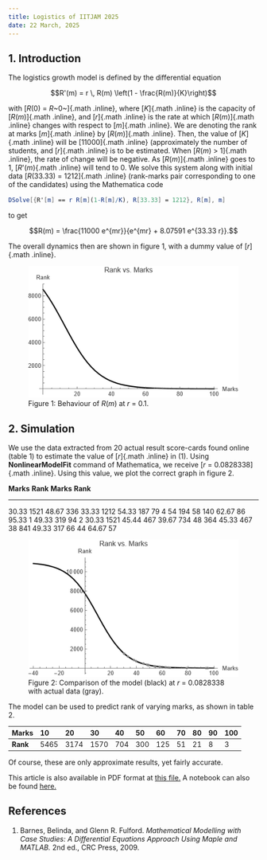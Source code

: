 ```yaml
---
title: Logistics of IITJAM 2025
date: 22 March, 2025
---
```


## 1. Introduction

The logistics growth model is defined by the differential equation

$$R'(m) = r \, R(m) \left(1 - \frac{R(m)}{K}\right)$$

with [*R*(0) = *R*~0~]{.math .inline}, where [*K*]{.math .inline} is the
capacity of [*R*(*m*)]{.math .inline}, and [*r*]{.math .inline} is the
rate at which [*R*(*m*)]{.math .inline} changes with respect to
[*m*]{.math .inline}. We are denoting the rank at marks [*m*]{.math
.inline} by [*R*(*m*)]{.math .inline}. Then, the value of [*K*]{.math
.inline} will be [11000]{.math .inline} (approximately the number of students, and [*r*]{.math .inline} is to be
estimated. When [*R*(*m*) > 1]{.math .inline}, the rate of change will
be negative. As [*R*(*m*)]{.math .inline} goes to 1, [*R*'(*m*){.math
.inline} will tend to 0. We solve this system along with initial data
[*R*(33.33) = 1212]{.math .inline} (rank-marks pair corresponding to one
of the candidates) using the Mathematica code

```mathematica
DSolve[{R'[m] == r R[m](1-R[m]/K), R[33.33] = 1212}, R[m], m]
```

to get

$$R(m) = \frac{11000 e^{mr}}{e^{mr} + 8.07591 e^{33.33 r}}.$$

The overall dynamics then are shown in figure 1, with a dummy value of
[*r*]{.math .inline}.

<figure>
<img src="img/im.png" alt="Figure 1: Behaviour of R(m) at r=0.1." />
<figcaption>Figure 1: Behaviour of <span
class="math inline"><em>R</em>(<em>m</em>)</span> at <span
class="math inline"><em>r</em> = 0.1</span>.</figcaption>
</figure>

## 2. Simulation

We use the data extracted from 20 actual result score-cards found online
(table 1) to estimate the value of [*r*]{.math .inline} in (1). Using
**NonlinearModelFit** command of Mathematica, we receive
[*r* = 0.0828338]{.math .inline}. Using this value, we plot the correct
graph in figure 2.

  **Marks**   **Rank**   **Marks**   **Rank**
  ----------- ---------- ----------- ----------
  30.33       1521       48.67       336
  33.33       1212       54.33       187
  79          4          54          194
  58          140        62.67       86
  95.33       1          49.33       319
  94          2          30.33       1521
  45.44       467        39.67       734
  48          364        45.33       467
  38          841        49.33       317
  66          44         64.67       57

<figure>
<img src="img/re.png"
alt="Figure 2: Comparison of the model (black) at r=0.0828338 with actual data (gray)." />
<figcaption>Figure 2: Comparison of the model (black) at <span
class="math inline"><em>r</em> = 0.0828338</span> with actual data
(gray).</figcaption>
</figure>

The model can be used to predict rank of varying marks, as shown in
table 2.

| **Marks** | 10    | 20    | 30    | 40    | 50    | 60    | 70    | 80    | 90    | 100   |
|:----------|:------|:------|:------|:------|:------|:------|:------|:------|:------|:------|
| **Rank**  | 5465  | 3174  | 1570  | 704   | 300   | 125   | 51    | 21    | 8     | 3     |

Of course, these are only approximate results, yet fairly accurate.

This article is also available in PDF format at [this
file.](../../resources/JAM25_Logistics.pdf) A notebook can also be found [here.](../../resources/JAM25_Logistics.nb)

## References

1.  Barnes, Belinda, and Glenn R. Fulford. *Mathematical Modelling with
    Case Studies: A Differential Equations Approach Using Maple and
    MATLAB.* 2nd ed., CRC Press, 2009.
